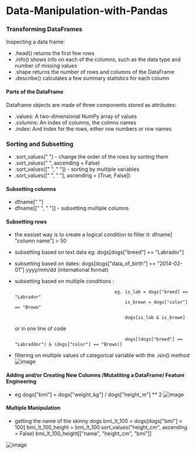 # Data-Manipulation-with-Pandas

### Transforming DataFrames
Inspecting a data frame: 
- .head() returns the first few rows
- .info() shows info on each of the columns, such as the data type and number of missing values
- .shape returns the number of rows and columns of the DataFrame
- .describe() calculates a few summary statistics for each column

#### Parts of the DataFrame
Dataframe objects are made of three components stored as attributes:
- .values: A two-dimensional NumPy array of values
- .columns: An index of columns, the colmns names
- .index: And index for the rows, either row numbers or row names

### Sorting and Subsetting
- .sort_values(" ") - change the order of the rows by sorting them
- .sort_values(" ", ascending = False) 
- .sort_values([" ", " "]) - sorting by multiple variables
- .sort_values([" ", " "], ascending = [True, False]) 

#### Subsetting columns
- dfname[" "]
- dfname[[" ", " "]] - subsetting multiple columns

#### Subsetting rows 
- the easiset way is to create a logical condition to filter it: dfname[ "column name"] > 50
- subsetting based on text data eg: dogs[dogs["breed"] == "Labrador"]
- subsetting based on dates: dogs[dogs["data_of_birth"] == "2014-02-01"] yyyy/mm/dd (international format)
- subsetting based on multiple conditions : 

                                            eg. is_lab = dogs["breed] == "Labrador" 
                                                is_brown = dogs["color"] == "Brown"
                                                
                                                dogs[is_lab & is_brown]  
  or in one line of code
                                                
                                                dogs[(dogs["breed"] == "Labraddor") & (dogs["color"] == "Brown)]

                                        
- filtering on multiple values of categorical variable with the .isin() method ![image](https://user-images.githubusercontent.com/72341578/151679689-183ce6fd-076d-4ad5-885b-a5432e3990f2.png)

#### Adding and/or Creating New Columns /Mutatiting a DataFrame/ Feature Engineering
- eg dogs["bmi"] = dogs["weight_kg"] / dogs["height_m"] ** 2
![image](https://user-images.githubusercontent.com/72341578/151680614-8c8c1fd2-02a6-4b54-84c5-0c12614f9bb0.png)

#### Multiple Manipulation
- getting the name of the skinny dogs
                                bmi_lt_100 = dogs[dogs["bmi"] < 100]
                                bmi_lt_100_height = bmi_lt_100.sort_values("height_cm", ascending = False)
                                bmi_lt_100_height[["name", "height_cm", "bmi"]]
                      
                      
![image](https://user-images.githubusercontent.com/72341578/151680714-a20620b4-5c36-4767-987b-77b0b797dfca.png)

